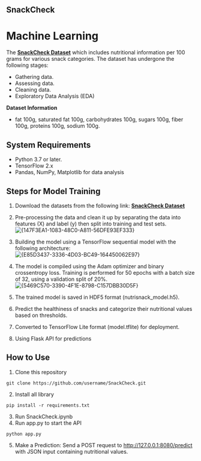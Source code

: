 ## SnackCheck

# Machine Learning

The [**SnackCheck Dataset**](https://www.kaggle.com/datasets/yashkaggle27/nutrition-dataset-for-healthy-food-prediction) which includes nutritional information per 100 grams for various snack categories. The dataset has undergone the following stages:
- Gathering data.
- Assessing data.
- Cleaning data.
- Exploratory Data Analysis (EDA)

**Dataset Information**

- fat 100g, saturated fat 100g, carbohydrates 100g, sugars 100g, fiber 100g, proteins 100g, sodium 100g.


## System Requirements
- Python 3.7 or later.
- TensorFlow 2.x
- Pandas, NumPy, Matplotlib for data analysis


## Steps for Model Training

1. Download the datasets from the following link: [**SnackCheck Dataset**](https://www.kaggle.com/datasets/yashkaggle27/nutrition-dataset-for-healthy-food-prediction)
2. Pre-processing the data and clean it up by separating the data into features (X) and label (y) then split into training and test sets.
![{147F3EA1-1083-48C0-A811-56DFE93EF333}](https://github.com/user-attachments/assets/07e6a6ab-6766-4247-8ce8-c0e3187106ae)

3. Building the model using a TensorFlow sequential model with the following architecture:
![{E85D3437-3336-4D03-BC49-164450062E97}](https://github.com/user-attachments/assets/81525983-a4d4-4af5-af13-a10f61d405d0)

4. The model is compiled using the Adam optimizer and binary crossentropy loss. Training is performed for 50 epochs with a batch size of 32, using a validation split of 20%.
![{5469C570-3390-4F1E-8798-C157DBB30D5F}](https://github.com/user-attachments/assets/356bc3df-ecbb-44f7-a19d-a6522874017f)

5. The trained model is saved in HDF5 format (nutrisnack_model.h5).
7. Predict the healthiness of snacks and categorize their nutritional values based on thresholds.
8. Converted to TensorFlow Lite format (model.tflite) for deployment.
9. Using Flask API for predictions


## How to Use
1. Clone this repository

```
git clone https://github.com/username/SnackCheck.git
```

2. Install all library

```
pip install -r requirements.txt
```

3. Run SnackCheck.ipynb
4. Run app.py to start the API
```
python app.py
```
5. Make a Prediction:
Send a POST request to http://127.0.0.1:8080/predict with JSON input containing nutritional values.

